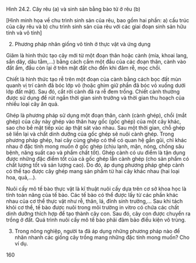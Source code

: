 Hình 24.2. Cây rêu (a) và sinh sản bằng bào tử ở rêu (b)

[Hình minh họa về chu trình sinh sản của rêu, bao gồm hai phần: a) cấu trúc của cây rêu và b) chu trình sinh sản của rêu với các giai đoạn sinh sản hữu tính và vô tính]

2. Phương pháp nhân giống vô tính ở thực vật và ứng dụng

Giâm là hình thức tạo cây mới từ một đoạn thân hoặc cành (mía, khoai lang, sắn dây, dâu tằm,...) bằng cách cắm một đầu của các đoạn thân, cành vào đất ẩm, đầu còn lại ở trên mặt đất cho đến khi đâm rễ, mọc chồi.

Chiết là hình thức tạo rễ trên một đoạn của cành bằng cách bọc đất mùn quanh vị trí cành đã bóc lớp vỏ (hoặc ghim giữ phần đã bóc vỏ xuống dưới lớp đất mặt). Sau đó, cắt rời cành đã ra rễ đem trồng. Chiết cành thường được sử dụng để rút ngắn thời gian sinh trưởng và thời gian thu hoạch của nhiều loại cây ăn quả.

Ghép là phương pháp sử dụng một đoạn thân, cành (cành ghép), chồi (mắt ghép) của cây này ghép vào thân hay gốc (gốc ghép) của một cây khác, sao cho bề mặt tiếp xúc áp thật sát vào nhau. Sau một thời gian, chỗ ghép sẽ liền lại và chất dinh dưỡng của gốc ghép sẽ nuôi cành ghép. Trong phương pháp ghép, hai cây cùng ghép có thể có quan hệ gần gũi, chỉ khác nhau ở đặc tính mong muốn ở gốc ghép (chịu lạnh, mặn, nóng, chống sâu bệnh, năng suất cao và phẩm chất tốt). Ghép cành có ưu điểm là tận dụng được những đặc điểm tốt của cả gốc ghép lẫn cành ghép (cho sản phẩm có chất lượng tốt và sản lượng cao). Do đó, áp dụng phương pháp ghép cành có thể tạo được cây ghép mang sản phẩm từ hai cây khác nhau (hai loại hoa, quả,...).

Nuôi cấy mô tế bào thực vật là kĩ thuật nuôi cấy dựa trên cơ sở khoa học là tính toàn năng của tế bào. Các tế bào có thể được lấy từ các phần khác nhau của cơ thể thực vật như rễ, thân, lá, đỉnh sinh trưởng,... Sau khi tách khỏi cơ thể, tế bào được nuôi trong môi trường in vitro có chứa các chất dinh dưỡng thích hợp để tạo thành cây con. Sau đó, cây con được chuyển ra trồng ở đất. Quá trình nuôi cấy mô tế bào phải đảm bảo điều kiện vô trùng.

3. Trong nông nghiệp, người ta đã áp dụng những phương pháp nào để nhân nhanh các giống cây trồng mang những đặc tính mong muốn? Cho ví dụ.

160